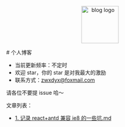 <p align="center"><a href="https://www.zhangwenxiang.cn" target="_blank" rel="noopener noreferrer"><img width="100" src="https://blog-mars.oss-cn-hangzhou.aliyuncs.com/logo.jpg" alt="blog logo"></a></p>
# 个人博客

- 当前更新频率：不定时
- 欢迎 star，你的 star 是对我最大的激励
- 联系方式：zwxdyx@foxmail.com

请各位不要提 issue 哈～

文章列表：


  - [1. 记录 react+antd 兼容 ie8 的一些坑.md](https://github.com/Bowen7/Blog/issues/16)

